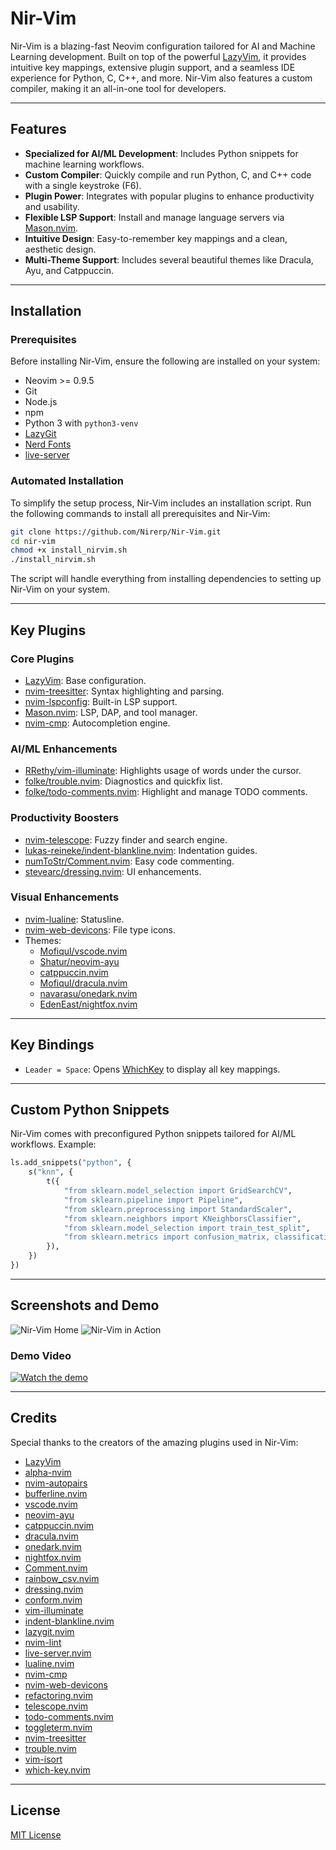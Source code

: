 # Nir-Vim

Nir-Vim is a blazing-fast Neovim configuration tailored for AI and Machine Learning development. Built on top of the powerful [LazyVim](https://github.com/LazyVim/LazyVim), it provides intuitive key mappings, extensive plugin support, and a seamless IDE experience for Python, C, C++, and more. Nir-Vim also features a custom compiler, making it an all-in-one tool for developers.

---

## Features

- **Specialized for AI/ML Development**: Includes Python snippets for machine learning workflows.
- **Custom Compiler**: Quickly compile and run Python, C, and C++ code with a single keystroke (F6).
- **Plugin Power**: Integrates with popular plugins to enhance productivity and usability.
- **Flexible LSP Support**: Install and manage language servers via [Mason.nvim](https://github.com/williamboman/mason.nvim).
- **Intuitive Design**: Easy-to-remember key mappings and a clean, aesthetic design.
- **Multi-Theme Support**: Includes several beautiful themes like Dracula, Ayu, and Catppuccin.

---

## Installation

### Prerequisites

Before installing Nir-Vim, ensure the following are installed on your system:

- Neovim >= 0.9.5
- Git
- Node.js
- npm
- Python 3 with `python3-venv`
- [LazyGit](https://github.com/jesseduffield/lazygit)
- [Nerd Fonts](https://www.nerdfonts.com/)
- [live-server](https://www.npmjs.com/package/live-server)

### Automated Installation

To simplify the setup process, Nir-Vim includes an installation script. Run the following commands to install all prerequisites and Nir-Vim:

```bash
git clone https://github.com/Nirerp/Nir-Vim.git
cd nir-vim
chmod +x install_nirvim.sh
./install_nirvim.sh
```

The script will handle everything from installing dependencies to setting up Nir-Vim on your system.

---

## Key Plugins

### Core Plugins
- [LazyVim](https://github.com/LazyVim/LazyVim): Base configuration.
- [nvim-treesitter](https://github.com/nvim-treesitter/nvim-treesitter): Syntax highlighting and parsing.
- [nvim-lspconfig](https://github.com/neovim/nvim-lspconfig): Built-in LSP support.
- [Mason.nvim](https://github.com/williamboman/mason.nvim): LSP, DAP, and tool manager.
- [nvim-cmp](https://github.com/hrsh7th/nvim-cmp): Autocompletion engine.

### AI/ML Enhancements
- [RRethy/vim-illuminate](https://github.com/RRethy/vim-illuminate): Highlights usage of words under the cursor.
- [folke/trouble.nvim](https://github.com/folke/trouble.nvim): Diagnostics and quickfix list.
- [folke/todo-comments.nvim](https://github.com/folke/todo-comments.nvim): Highlight and manage TODO comments.

### Productivity Boosters
- [nvim-telescope](https://github.com/nvim-telescope/telescope.nvim): Fuzzy finder and search engine.
- [lukas-reineke/indent-blankline.nvim](https://github.com/lukas-reineke/indent-blankline.nvim): Indentation guides.
- [numToStr/Comment.nvim](https://github.com/numToStr/Comment.nvim): Easy code commenting.
- [stevearc/dressing.nvim](https://github.com/stevearc/dressing.nvim): UI enhancements.

### Visual Enhancements
- [nvim-lualine](https://github.com/nvim-lualine/lualine.nvim): Statusline.
- [nvim-web-devicons](https://github.com/nvim-tree/nvim-web-devicons): File type icons.
- Themes:
    - [Mofiqul/vscode.nvim](https://github.com/Mofiqul/vscode.nvim)
    - [Shatur/neovim-ayu](https://github.com/Shatur/neovim-ayu)
    - [catppuccin.nvim](https://github.com/catppuccin/nvim)
    - [Mofiqul/dracula.nvim](https://github.com/Mofiqul/dracula.nvim)
    - [navarasu/onedark.nvim](https://github.com/navarasu/onedark.nvim)
    - [EdenEast/nightfox.nvim](https://github.com/EdenEast/nightfox.nvim)

---

## Key Bindings

- `Leader = Space`: Opens [WhichKey](https://github.com/folke/which-key.nvim) to display all key mappings.

---

## Custom Python Snippets

Nir-Vim comes with preconfigured Python snippets tailored for AI/ML workflows. Example:

```python
ls.add_snippets("python", {
    s("knn", {
        t({
            "from sklearn.model_selection import GridSearchCV",
            "from sklearn.pipeline import Pipeline",
            "from sklearn.preprocessing import StandardScaler",
            "from sklearn.neighbors import KNeighborsClassifier",
            "from sklearn.model_selection import train_test_split",
            "from sklearn.metrics import confusion_matrix, classification_report, accuracy_score",
        }),
    })
})
```

---

## Screenshots and Demo

![Nir-Vim Home](path/to/screenshot1.png)
![Nir-Vim in Action](path/to/screenshot2.png)

### Demo Video

[![Watch the demo](path/to/video-thumbnail.png)](path/to/demo.mp4)

---

## Credits

Special thanks to the creators of the amazing plugins used in Nir-Vim:

- [LazyVim](https://github.com/LazyVim/LazyVim)
- [alpha-nvim](https://github.com/goolord/alpha-nvim)
- [nvim-autopairs](https://github.com/windwp/nvim-autopairs)
- [bufferline.nvim](https://github.com/akinsho/bufferline.nvim)
- [vscode.nvim](https://github.com/Mofiqul/vscode.nvim)
- [neovim-ayu](https://github.com/Shatur/neovim-ayu)
- [catppuccin.nvim](https://github.com/catppuccin/nvim)
- [dracula.nvim](https://github.com/Mofiqul/dracula.nvim)
- [onedark.nvim](https://github.com/navarasu/onedark.nvim)
- [nightfox.nvim](https://github.com/EdenEast/nightfox.nvim)
- [Comment.nvim](https://github.com/numToStr/Comment.nvim)
- [rainbow_csv.nvim](https://github.com/cameron-wags/rainbow_csv.nvim)
- [dressing.nvim](https://github.com/stevearc/dressing.nvim)
- [conform.nvim](https://github.com/stevearc/conform.nvim)
- [vim-illuminate](https://github.com/RRethy/vim-illuminate)
- [indent-blankline.nvim](https://github.com/lukas-reineke/indent-blankline.nvim)
- [lazygit.nvim](https://github.com/kdheepak/lazygit.nvim)
- [nvim-lint](https://github.com/mfussenegger/nvim-lint)
- [live-server.nvim](https://github.com/barrett-ruth/live-server.nvim)
- [lualine.nvim](https://github.com/nvim-lualine/lualine.nvim)
- [nvim-cmp](https://github.com/hrsh7th/nvim-cmp)
- [nvim-web-devicons](https://github.com/nvim-tree/nvim-web-devicons)
- [refactoring.nvim](https://github.com/ThePrimeagen/refactoring.nvim)
- [telescope.nvim](https://github.com/nvim-telescope/telescope.nvim)
- [todo-comments.nvim](https://github.com/folke/todo-comments.nvim)
- [toggleterm.nvim](https://github.com/akinsho/toggleterm.nvim)
- [nvim-treesitter](https://github.com/nvim-treesitter/nvim-treesitter)
- [trouble.nvim](https://github.com/folke/trouble.nvim)
- [vim-isort](https://github.com/fisadev/vim-isort)
- [which-key.nvim](https://github.com/folke/which-key.nvim)

---

## License

[MIT License](LICENSE)

